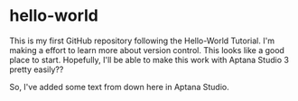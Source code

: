 # hello-world
This is my first GitHub repository following the Hello-World Tutorial.
I'm making a effort to learn more about version control.
This looks like a good place to start.
Hopefully, I'll be able to make this work with Aptana Studio 3 pretty easily??


So, I've added some text from down here in Aptana Studio.